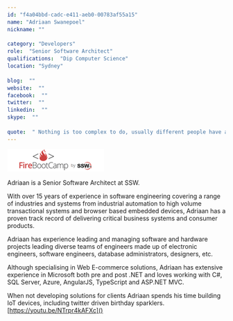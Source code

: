 ```yaml
---
id: "f4a04bbd-cadc-e411-aeb0-00783af55a15"
name: "Adriaan Swanepoel"
nickname: ""

category: "Developers"
role:  "Senior Software Architect"
qualifications:  "Dip Computer Science"
location: "Sydney"

blog:  ""
website:  ""
facebook:  ""
twitter:  ""
linkedin:  ""
skype:  ""

quote:  " Nothing is too complex to do, usually different people have already solved the parts, you just need to glue their solutions into one."
---
```


![FireBootCamp-Logo.png](./Images/Bio/FireBootCamp-Logo.png) 
 

Adriaan is a Senior Software Architect at SSW.

With over 15 years of experience in software engineering covering a range of industries and systems from industrial automation to high volume transactional systems and browser based embedded devices, Adriaan has a proven track record of delivering critical business systems and consumer products.

Adriaan has experience leading and managing software and hardware projects leading diverse teams of engineers made up of electronic engineers, software engineers, database administrators, designers, etc.

Although specialising in Web E-commerce solutions, Adriaan has extensive experience in Microsoft both pre and post .NET and loves working with C#, SQL Server, Azure, AngularJS, TypeScript and ASP.NET MVC.

When not developing solutions for clients Adriaan spends his time building IoT devices, including twitter driven birthday sparklers. [https://youtu.be/NTrpr4kAFXc]()